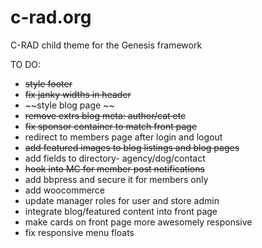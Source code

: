 # c-rad.org

C-RAD child theme for the Genesis framework

TO DO:

* ~~style footer~~
* ~~fix janky widths in header~~
* ~~style blog page ~~
* ~~remove extrs blog meta: author/cat etc~~
* ~~fix sponsor container to match front page~~
* redirect to members page after login and logout
* ~~add featured images to blog listings and blog pages~~
* add fields to directory- agency/dog/contact
* ~~hook into MC for member post notifications~~
* add bbpress and secure it for members only
* add woocommerce
* update manager roles for user and store admin
* integrate blog/featured content into front page
* make cards on front page more awesomely responsive
* fix responsive menu floats